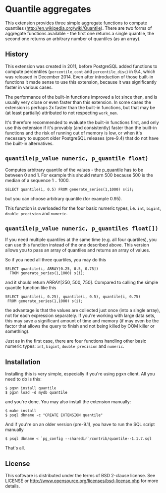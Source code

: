 # Quantile aggregates

This extension provides three simple aggregate functions to compute
quantiles (http://en.wikipedia.org/wiki/Quantile). There are two
forms of aggregate functions available - the first one returns
a single quantile, the second one returns an arbitrary number of
quantiles (as an array).


## History

This extension was created in 2011, before PostgreSQL added functions to
compute percentiles (`percentile_cont` and `percentile_disc`) in 9.4,
which was released in December 2014. Even after introduction of those
built-in functions it made sense to use this extension, because it was
significantly faster in various cases.

The performance of the built-in functions improved a lot since then, and
is usually very close or even faster than this extension. In some cases
the extension is perhaps 2x faster than the built-in functions, but that
may be (at least partially) attributed to not respecting `work_mem`.

It's therefore recommended to evaluate the built-in functions first, and
only use this extension if it's provably (and consistently) faster than
the built-in functions and the risk of running out of memory is low, or
when it's necessary to support older PostgreSQL releases (pre-9.4) that
do not have the built-in alternatives.


## `quantile(p_value numeric, p_quantile float)`

Computes arbitrary quantile of the values - the p_quantile has to be
between 0 and 1. For example this should return 500 because 500 is the
median of a sequence 1 .. 1000.

```
SELECT quantile(i, 0.5) FROM generate_series(1,1000) s(i);
```

but you can choose arbitrary quantile (for example 0.95).

This function is overloaded for the four basic numeric types, i.e.
`int`, `bigint`, `double precision` and `numeric`.


## `quantile(p_value numeric, p_quantiles float[])`

If you need multiple quantiles at the same time (e.g. all four
quartiles), you can use this function instead of the one described
above. This version allows you to pass an array of quantiles and
returns an array of values.

So if you need all three quartiles, you may do this

```
SELECT quantile(i, ARRAY[0.25, 0.5, 0.75])
  FROM generate_series(1,1000) s(i);
```

and it should return ARRAY[250, 500, 750]. Compared to calling
the simple quantile function like this

```
SELECT quantile(i, 0.25), quantile(i, 0.5), quantile(i, 0.75)
 FROM generate_series(1,1000) s(i);
```

the advantage is that the values are collected just once (into
a single array), not for each expression separately. If you're
working with large data sets, this may save a significant amount
of time and memory (if may even be the factor that allows the query
to finish and not being killed by OOM killer or something).

Just as in the first case, there are four functions handling other
basic numeric types: `int`, `bigint`, `double precision` and `numeric`.


## Installation

Installing this is very simple, especially if you're using pgxn client.
All you need to do is this:

    $ pgxn install quantile
    $ pgxn load -d mydb quantile

and you're done. You may also install the extension manually:

    $ make install
    $ psql dbname -c "CREATE EXTENSION quantile"

And if you're on an older version (pre-9.1), you have to run the SQL
script manually

    $ psql dbname < `pg_config --sharedir`/contrib/quantile--1.1.7.sql

That's all.


## License

This software is distributed under the terms of BSD 2-clause license.
See LICENSE or http://www.opensource.org/licenses/bsd-license.php for
more details.
